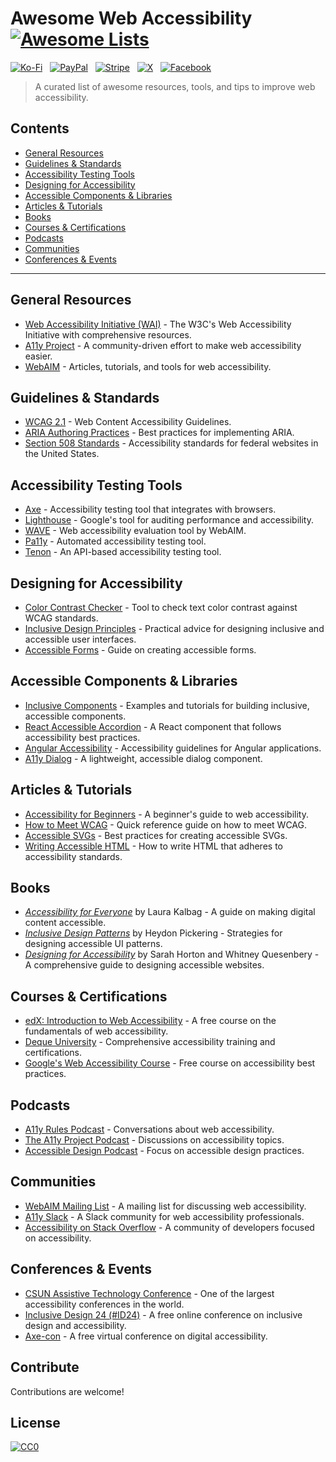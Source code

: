 # Awesome Web Accessibility [![Awesome Lists](https://srv-cdn.himpfen.io/badges/awesome-lists/awesomelists-flat.svg)](https://github.com/brandonhimpfen/awesome)

[![Ko-Fi](https://srv-cdn.himpfen.io/badges/kofi/kofi-flat.svg)](https://ko-fi.com/awesomelists) &nbsp; [![PayPal](https://srv-cdn.himpfen.io/badges/paypal/paypal-flat.svg)](https://www.paypal.com/donate/?hosted_button_id=3LLKRXJU44EJJ) &nbsp; [![Stripe](https://srv-cdn.himpfen.io/badges/stripe/stripe-flat.svg)](https://tinyurl.com/e8ymxdw3) &nbsp; [![X](https://srv-cdn.himpfen.io/badges/twitter/twitter-flat.svg)](https://x.com/ListsAwesome) &nbsp; [![Facebook](https://srv-cdn.himpfen.io/badges/facebook-pages/facebook-pages-flat.svg)](https://www.facebook.com/awesomelists)

> A curated list of awesome resources, tools, and tips to improve web accessibility.

## Contents

- [General Resources](#general-resources)
- [Guidelines & Standards](#guidelines--standards)
- [Accessibility Testing Tools](#accessibility-testing-tools)
- [Designing for Accessibility](#designing-for-accessibility)
- [Accessible Components & Libraries](#accessible-components--libraries)
- [Articles & Tutorials](#articles--tutorials)
- [Books](#books)
- [Courses & Certifications](#courses--certifications)
- [Podcasts](#podcasts)
- [Communities](#communities)
- [Conferences & Events](#conferences--events)

---

## General Resources

- [Web Accessibility Initiative (WAI)](https://www.w3.org/WAI/) - The W3C's Web Accessibility Initiative with comprehensive resources.
- [A11y Project](https://www.a11yproject.com/) - A community-driven effort to make web accessibility easier.
- [WebAIM](https://webaim.org/) - Articles, tutorials, and tools for web accessibility.

## Guidelines & Standards

- [WCAG 2.1](https://www.w3.org/TR/WCAG21/) - Web Content Accessibility Guidelines.
- [ARIA Authoring Practices](https://www.w3.org/TR/wai-aria-practices/) - Best practices for implementing ARIA.
- [Section 508 Standards](https://www.section508.gov/create/standards) - Accessibility standards for federal websites in the United States.

## Accessibility Testing Tools

- [Axe](https://www.deque.com/axe/) - Accessibility testing tool that integrates with browsers.
- [Lighthouse](https://developers.google.com/web/tools/lighthouse) - Google's tool for auditing performance and accessibility.
- [WAVE](https://wave.webaim.org/) - Web accessibility evaluation tool by WebAIM.
- [Pa11y](https://pa11y.org/) - Automated accessibility testing tool.
- [Tenon](https://tenon.io/) - An API-based accessibility testing tool.

## Designing for Accessibility

- [Color Contrast Checker](https://webaim.org/resources/contrastchecker/) - Tool to check text color contrast against WCAG standards.
- [Inclusive Design Principles](https://www.inclusivedesigntoolkit.com/) - Practical advice for designing inclusive and accessible user interfaces.
- [Accessible Forms](https://www.smashingmagazine.com/2017/11/guide-accessible-forms/) - Guide on creating accessible forms.

## Accessible Components & Libraries

- [Inclusive Components](https://inclusive-components.design/) - Examples and tutorials for building inclusive, accessible components.
- [React Accessible Accordion](https://github.com/springload/react-accessible-accordion) - A React component that follows accessibility best practices.
- [Angular Accessibility](https://angular.io/guide/accessibility) - Accessibility guidelines for Angular applications.
- [A11y Dialog](https://a11y-dialog.netlify.app/) - A lightweight, accessible dialog component.

## Articles & Tutorials

- [Accessibility for Beginners](https://www.freecodecamp.org/news/accessibility-for-beginners/) - A beginner's guide to web accessibility.
- [How to Meet WCAG](https://www.w3.org/WAI/WCAG21/quickref/) - Quick reference guide on how to meet WCAG.
- [Accessible SVGs](https://css-tricks.com/accessible-svgs/) - Best practices for creating accessible SVGs.
- [Writing Accessible HTML](https://web.dev/accessible/) - How to write HTML that adheres to accessibility standards.

## Books

- *[Accessibility for Everyone](https://abookapart.com/products/accessibility-for-everyone)* by Laura Kalbag - A guide on making digital content accessible.
- *[Inclusive Design Patterns](https://inclusive-components.design/book/)* by Heydon Pickering - Strategies for designing accessible UI patterns.
- *[Designing for Accessibility](https://shop.smashingmagazine.com/products/designing-for-accessibility)* by Sarah Horton and Whitney Quesenbery - A comprehensive guide to designing accessible websites.

## Courses & Certifications

- [edX: Introduction to Web Accessibility](https://www.edx.org/course/web-accessibility-introduction) - A free course on the fundamentals of web accessibility.
- [Deque University](https://dequeuniversity.com/) - Comprehensive accessibility training and certifications.
- [Google's Web Accessibility Course](https://web.dev/accessible/) - Free course on accessibility best practices.

## Podcasts

- [A11y Rules Podcast](https://a11yrules.com/) - Conversations about web accessibility.
- [The A11y Project Podcast](https://a11yproject.com/podcast/) - Discussions on accessibility topics.
- [Accessible Design Podcast](https://www.designmattersmedia.com/shows/accessibility) - Focus on accessible design practices.

## Communities

- [WebAIM Mailing List](https://webaim.org/discussion/) - A mailing list for discussing web accessibility.
- [A11y Slack](https://a11y.slack.com/) - A Slack community for web accessibility professionals.
- [Accessibility on Stack Overflow](https://stackoverflow.com/questions/tagged/accessibility) - A community of developers focused on accessibility.

## Conferences & Events

- [CSUN Assistive Technology Conference](https://www.csun.edu/cod/conference/sessions/) - One of the largest accessibility conferences in the world.
- [Inclusive Design 24 (#ID24)](https://inclusivedesign24.org/) - A free online conference on inclusive design and accessibility.
- [Axe-con](https://www.deque.com/axe-con/) - A free virtual conference on digital accessibility.

## Contribute

Contributions are welcome!

## License

[![CC0](https://mirrors.creativecommons.org/presskit/buttons/88x31/svg/by-sa.svg)](http://creativecommons.org/licenses/by-sa/4.0/)
